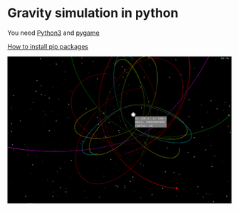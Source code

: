 # Gravity simulation in python

You need [Python3](https://www.python.org/downloads/) and [pygame](https://pypi.org/project/pygame/)


[How to install pip packages](https://opensource.com/article/20/3/pip-linux-mac-windows)


![A screenshot](Capture1.png "Screenshot")



